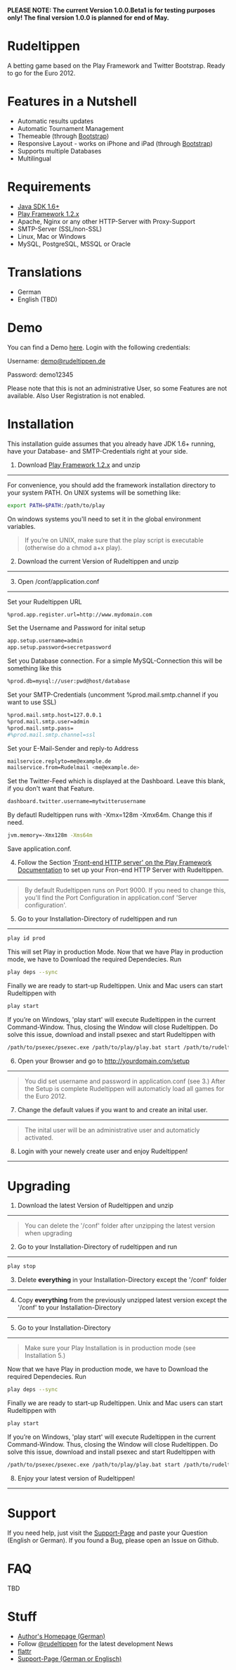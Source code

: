**PLEASE NOTE: The current Version 1.0.0.Beta1 is for testing purposes only! The final version 1.0.0 is planned for end of May.**

Rudeltippen
===========

A betting game based on the Play Framework and Twitter Bootstrap. Ready to go for the Euro 2012.

Features in a Nutshell
===========
- Automatic results updates
- Automatic Tournament Management
- Themeable (through [Bootstrap][7])
- Responsive Layout - works on iPhone and iPad (through [Bootstrap][7])
- Supports multiple Databases
- Multilingual

Requirements
===========

- [Java SDK 1.6+][1]
- [Play Framework 1.2.x][2]
- Apache, Nginx or any other HTTP-Server with Proxy-Support
- SMTP-Server (SSL/non-SSL)
- Linux, Mac or Windows
- MySQL, PostgreSQL, MSSQL or Oracle

Translations
===========

- German
- English (TBD)

Demo
===========
You can find a Demo [here][3]. Login with the following credentials:


Username: demo@rudeltippen.de

Password: demo12345


Please note that this is not an administrative User, so some Features are not available. Also User Registration is not enabled.

Installation
===========

This installation guide assumes that you already have JDK 1.6+ running, have your Database- and SMTP-Credentials right at your side.

1. Download [Play Framework 1.2.x][2] and unzip
------------------

For convenience, you should add the framework installation directory to your system PATH. On UNIX systems will be something like:

```bash
export PATH=$PATH:/path/to/play
```

On windows systems you'll need to set it in the global environment variables.

> If you’re on UNIX, make sure that the play script is executable (otherwise do a chmod a+x play).

2. Download the current Version of Rudeltippen and unzip
------------------

3. Open <INSTLLATIONFOLDER>/conf/application.conf
------------------

Set your Rudeltippen URL

```bash
%prod.app.register.url=http://www.mydomain.com
```

Set the Username and Password for inital setup

```bash
app.setup.username=admin
app.setup.password=secretpassword
```

Set you Database connection. For a simple MySQL-Connection this will be something like this

```bash
%prod.db=mysql://user:pwd@host/database
```

Set your SMTP-Credentials (uncomment %prod.mail.smtp.channel if you want to use SSL)

```bash
%prod.mail.smtp.host=127.0.0.1
%prod.mail.smtp.user=admin
%prod.mail.smtp.pass=
#%prod.mail.smtp.channel=ssl
```

Set your E-Mail-Sender and reply-to Address

```bash
mailservice.replyto=me@example.de
mailservice.from=Rudelmail <me@example.de>
```

Set the Twitter-Feed which is displayed at the Dashboard. Leave this blank, if you don't want that Feature.

```bash
dashboard.twitter.username=mytwitterusername
```

By defautl Rudeltippen runs with -Xmx=128m -Xmx64m. Change this if need.

```bash
jvm.memory=-Xmx128m -Xms64m
```

Save application.conf.

4. Follow the Section ['Front-end HTTP server' on the Play Framework Documentation][9] to set up your Fron-end HTTP Server with Rudeltippen.
------------------

> By default Rudeltippen runs on Port 9000. If you need to change this, you'll find the Port Configuration in application.conf 'Server configuration'.

5. Go to your Installation-Directory of rudeltippen and run
------------------

```bash
play id prod
```

This will set Play in production Mode. Now that we have Play in production mode, we have to Download the required Dependecies. Run

```bash
play deps --sync
```

Finally we are ready to start-up Rudeltippen. Unix and Mac users can start Rudeltippen with

```bash
play start
```

If you’re on Windows, 'play start' will execute Rudeltippen in the current Command-Window. Thus, closing the Window will close Rudeltippen. Do solve this issue, download and install psexec and start Rudeltippen with

```bash
/path/to/psexec/psexec.exe /path/to/play/play.bat start /path/to/rudeltippen
```

6. Open your Browser and go to http://yourdomain.com/setup
------------------

> You did set username and password in application.conf (see 3.)
> After the Setup is complete Rudeltippen will automaticly load all games for the Euro 2012.

7. Change the default values if you want to and create an inital user.
------------------

> The inital user will be an administrative user and automaticly activated.

8. Login with your newely create user and enjoy Rudeltippen!
------------------


Upgrading
===========

1. Download the latest Version of Rudeltippen and unzip
------------------

> You can delete the '/conf' folder after unzipping the latest version when upgrading

2. Go to your Installation-Directory of rudeltippen and run
------------------

```bash
play stop
```
3. Delete **everything** in your Installation-Directory except the '/conf' folder
------------------

4. Copy **everything** from the previously unzipped latest version except the '/conf' to your Installation-Directory
------------------

5. Go to your Installation-Directory
------------------

> Make sure your Play Installation is in production mode (see Installation 5.)

Now that we have Play in production mode, we have to Download the required Dependecies. Run

```bash
play deps --sync
```

Finally we are ready to start-up Rudeltippen. Unix and Mac users can start Rudeltippen with

```bash
play start
```

If you’re on Windows, 'play start' will execute Rudeltippen in the current Command-Window. Thus, closing the Window will close Rudeltippen. Do solve this issue, download and install psexec and start Rudeltippen with

```bash
/path/to/psexec/psexec.exe /path/to/play/play.bat start /path/to/rudeltippen
```

8. Enjoy your latest version of Rudeltippen!
------------------


Support
===========

If you need help, just visit the [Support-Page][6] and paste your Question (English or German). If you found a Bug, please open an Issue on Github.

FAQ
===========

TBD

Stuff
===========

- [Author's Homepage (German)][4]
- Follow [@rudeltippen][8] for the latest development News
- [flattr][5]
- [Support-Page (German or Englisch)][6]

[1]: http://www.oracle.com/technetwork/java/javase/downloads/index.html
[2]: http://www.playframework.org/download
[3]: http://demo.rudeltippen.de
[4]: http://www.svenkubiak.de
[5]: https://flattr.com/thing/680536/Rudeltippen
[6]: http://dev.svenkubiak.de/rudeltippen
[7]: http://twitter.github.com/bootstrap/
[8]: http://twitter.com/rudeltippen
[9]: http://www.playframework.org/documentation/1.2.4/production